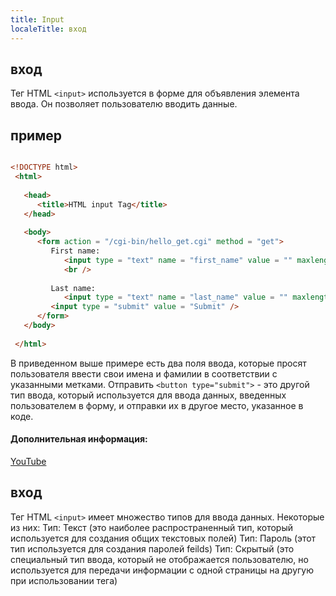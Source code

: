 ```yaml
---
title: Input
localeTitle: вход
---
```

## вход

Тег HTML `<input>` используется в форме для объявления элемента ввода. Он позволяет пользователю вводить данные.

## пример

```html

<!DOCTYPE html> 
 <html> 
 
   <head> 
      <title>HTML input Tag</title> 
   </head> 
 
   <body> 
      <form action = "/cgi-bin/hello_get.cgi" method = "get"> 
         First name: 
            <input type = "text" name = "first_name" value = "" maxlength = "100" /> 
            <br /> 
 
         Last name: 
            <input type = "text" name = "last_name" value = "" maxlength = "100" /> 
         <input type = "submit" value = "Submit" /> 
      </form> 
   </body> 
 
 </html> 
```

В приведенном выше примере есть два поля ввода, которые просят пользователя ввести свои имена и фамилии в соответствии с указанными метками. Отправить `<button type="submit">` - это другой тип ввода, который используется для ввода данных, введенных пользователем в форму, и отправки их в другое место, указанное в коде.

#### Дополнительная информация:

[YouTube](https://www.youtube.com/watch?v=qJ9ZkxmVf5s)

## вход

Тег HTML `<input>` имеет множество типов для ввода данных. Некоторые из них: Тип: Текст (это наиболее распространенный тип, который используется для создания общих текстовых полей) Тип: Пароль (этот тип используется для создания паролей feilds) Тип: Скрытый (это специальный тип ввода, который не отображается пользователю, но используется для передачи информации с одной страницы на другую при использовании тега)